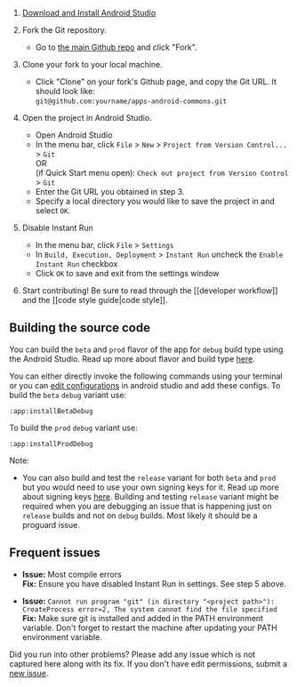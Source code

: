 1. [Download and Install Android Studio][1]

2. Fork the Git repository.
    - Go to [the main Github repo](https://github.com/commons-app/apps-android-commons/) and click "Fork".

3. Clone your fork to your local machine.
    - Click "Clone" on your fork's Github page, and copy the Git URL. It should look like:<br>`git@github.com:yourname/apps-android-commons.git`

4. Open the project in Android Studio.
    - Open Android Studio
    - In the menu bar, click `File` > `New` > `Project from Version Control...` > `Git`<br>
    OR<br>
    (if Quick Start menu open): `Check out project from Version Control` > `Git`
    - Enter the Git URL you obtained in step 3.
    - Specify a local directory you would like to save the project in and select `OK`.

5. Disable Instant Run
    - In the menu bar, click `File` > `Settings`
    - In `Build, Execution, Deployment` > `Instant Run` uncheck the `Enable Instant Run` checkbox
    - Click `OK` to save and exit from the settings window

6. Start contributing! Be sure to read through the [[developer workflow]] and the [[code style guide|code style]].

## Building the source code

You can build the `beta` and `prod` flavor of the app for `debug` build type using the Android Studio. Read up more about flavor and build type [here](https://developer.android.com/studio/build/build-variants).

You can either directly invoke the following commands using your terminal or you can [edit configurations](https://developer.android.com/studio/run/rundebugconfig) in android studio and add these configs. 
To build the `beta` `debug` variant use: 

```
:app:installBetaDebug
``` 

To build the `prod` `debug` variant use: 

```
:app:installProdDebug
``` 

Note: 

- You can also build and test the `release` variant for both `beta` and `prod` but you would need to use your own signing keys for it. Read up more about signing keys [here](https://developer.android.com/studio/publish/app-signing). Building and testing `release` variant might be required when you are debugging an issue that is happening just on `release` builds and not on `debug` builds. Most likely it should be a proguard issue. 

## Frequent issues

- **Issue:** Most compile errors<br>
    **Fix:** Ensure you have disabled Instant Run in settings. See step 5 above.

- **Issue:** `Cannot run program "git" (in directory "<project path>"): CreateProcess error=2, The system cannot find the file specified`<br>
    **Fix:** Make sure git is installed and added in the PATH environment variable. Don't forget to restart the machine after updating your PATH environment variable.

Did you run into other problems? Please add any issue which is not captured here along with its fix. If you don't have edit permissions, submit a [new issue](https://github.com/commons-app/apps-android-commons/issues/new).

[1]: https://developer.android.com/studio/